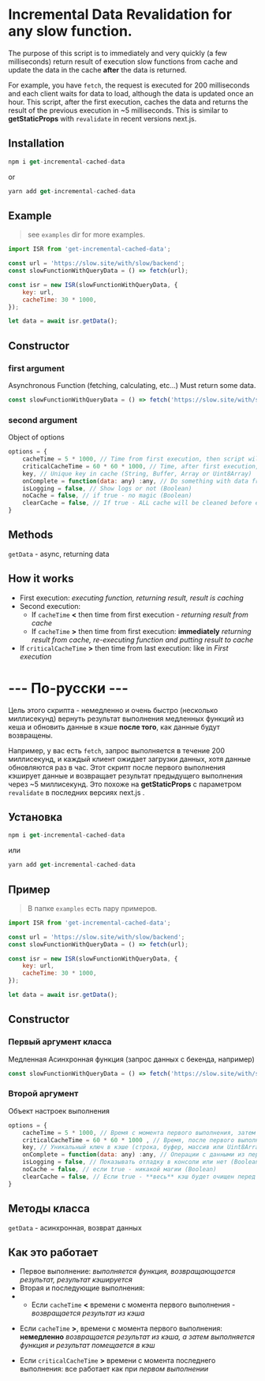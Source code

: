 # Incremental Data Revalidation for any slow function.

The purpose of this script is to immediately and very quickly (a few milliseconds) return result of execution slow functions from cache and update the data in the cache **after** the data is returned.

For example, you have `fetch`, the request is executed for 200 milliseconds and each client waits for data to load, although the data is updated once an hour. This script, after the first execution, caches the data and returns the result of the previous execution in ~5 milliseconds.
This is similar to **getStaticProps** with `revalidate` in recent versions next.js.

## Installation

```javascript
npm i get-incremental-cached-data
```

or

```javascript
yarn add get-incremental-cached-data
```

## Example

> see `examples` dir for more examples.

```javascript
import ISR from 'get-incremental-cached-data';

const url = 'https://slow.site/with/slow/backend';
const slowFunctionWithQueryData = () => fetch(url);

const isr = new ISR(slowFunctionWithQueryData, {
    key: url,
    cacheTime: 30 * 1000,
});

let data = await isr.getData();
```

## Constructor

### first argument

Asynchronous Function (fetching, calculating, etc...)
Must return some data.

```javascript
const slowFunctionWithQueryData = () => fetch('https://slow.site/with/slow/backend');
```

### second argument

Object of options

```javascript
options = {
    cacheTime = 5 * 1000, // Time from first execution, then script will re-execute function. Returning CACHED data (Boolean, Time in milliseconds)
    criticalCacheTime = 60 * 60 * 1000, // Time, after first execution, then cache is cleaned/ Function executed always (Milliseconds)
    key, // Unique key in cache (String, Buffer, Array or Uint8Array)
    onComplete = function(data: any) :any, // Do something with data from first function (Function)
    isLogging = false, // Show logs or not (Boolean)
    noCache = false, // if true - no magic (Boolean)
    clearCache = false, // If true - ALL cache will be cleaned before execution (Boolean)
}
```

## Methods

`getData` - async, returning data

## How it works

-   First execution: _executing function, returning result, result is caching_
-   Second execution:
    -   If `cacheTime` **<** then time from first execution - _returning result from cache_
    *   If `cacheTime` **>** then time from first execution: **immediately** _returning result from cache, re-executing function and putting result to cache_
-   If `criticalCacheTime` **>** then time from last execution: like in _First execution_

# --- По-русски ---

Цель этого скрипта - немедленно и очень быстро (несколько миллисекунд) вернуть результат выполнения медленных функций из кеша и обновить данные в кэше **после того**, как данные будут возвращены.

Например, у вас есть `fetch`, запрос выполняется в течение 200 миллисекунд, и каждый клиент ожидает загрузки данных, хотя данные обновляются раз в час. Этот скрипт после первого выполнения кэширует данные и возвращает результат предыдущего выполнения через ~5 миллисекунд.
Это похоже на **getStaticProps** с параметром `revalidate` в последних версиях next.js .

## Установка

```javascript
npm i get-incremental-cached-data
```

или

```javascript
yarn add get-incremental-cached-data
```

## Пример

> В папке `examples` есть пару примеров.

```javascript
import ISR from 'get-incremental-cached-data';

const url = 'https://slow.site/with/slow/backend';
const slowFunctionWithQueryData = () => fetch(url);

const isr = new ISR(slowFunctionWithQueryData, {
    key: url,
    cacheTime: 30 * 1000,
});

let data = await isr.getData();
```

## Constructor

### Первый аргумент класса

Медленная Асинхронная функция (запрос данных с бекенда, например)

```javascript
const slowFunctionWithQueryData = () => fetch('https://slow.site/with/slow/backend');
```

### Второй аргумент

Объект настроек выполнения

```javascript
options = {
    cacheTime = 5 * 1000, // Время с момента первого выполнения, затем скрипт повторно выполнит функцию. Возврат **кешированных** данных (Boolean, время в миллисекундах)
    criticalCacheTime = 60 * 60 * 1000 , // Время, после первого выполнения, когда кэш очистится / Функция выполняется всегда (миллисекунды)
    key, // Уникальный ключ в кэше (строка, буфер, массив или Uint8Array)
    onComplete = function(data: any) :any, // Операции с данными из первой функции (Function)
    isLogging = false, // Показывать отладку в консоли или нет (Boolean)
    noCache = false, // если true - никакой магии (Boolean)
    clearCache = false, // Если true - **весь** кэш будет очищен перед выполнением (Boolean)
}
```

## Методы класса

`getData` - асинхронная, возврат данных

## Как это работает

- Первое выполнение: _выполняется функция, возвращающается результат, результат кэшируется_
- Вторая и последующие выполнения:
- - Если `cacheTime` **<** времени с момента первого выполнения - _возвращается результат из кэша_
* Если `cacheTime` **>**, времени с момента первого выполнения: **немедленно** _возвращается результат из кэша, а затем выполняется функция и результат помещается в кэш_
- Если `criticalCacheTime` **>** времени с момента последнего выполнения: все работает как при _первом выполнении_
